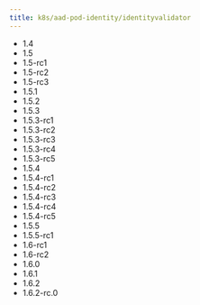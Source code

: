 ```yaml
---
title: k8s/aad-pod-identity/identityvalidator
---
```

- 1.4
- 1.5
- 1.5-rc1
- 1.5-rc2
- 1.5-rc3
- 1.5.1
- 1.5.2
- 1.5.3
- 1.5.3-rc1
- 1.5.3-rc2
- 1.5.3-rc3
- 1.5.3-rc4
- 1.5.3-rc5
- 1.5.4
- 1.5.4-rc1
- 1.5.4-rc2
- 1.5.4-rc3
- 1.5.4-rc4
- 1.5.4-rc5
- 1.5.5
- 1.5.5-rc1
- 1.6-rc1
- 1.6-rc2
- 1.6.0
- 1.6.1
- 1.6.2
- 1.6.2-rc.0
